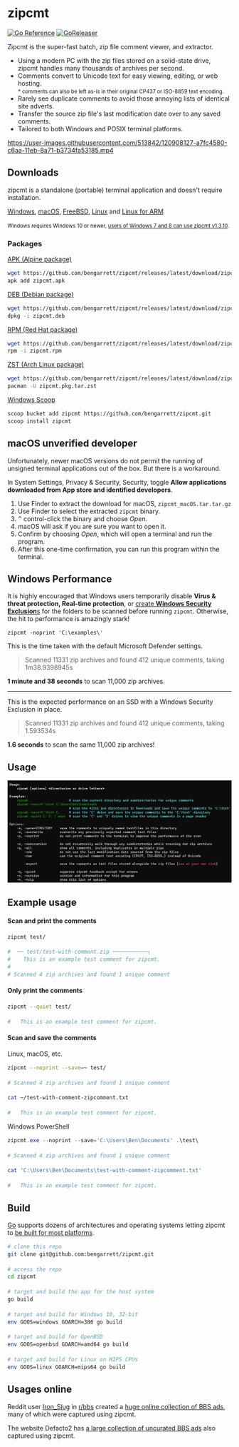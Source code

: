 # zipcmt

[![Go Reference](https://pkg.go.dev/badge/github.com/bengarrett/zipcmt.svg)](https://pkg.go.dev/github.com/bengarrett/zipcmt) [![GoReleaser](https://github.com/bengarrett/zipcmt/actions/workflows/release.yml/badge.svg)](https://github.com/bengarrett/zipcmt/actions/workflows/release.yml)

Zipcmt is the super-fast batch, zip file comment viewer, and extractor.

- Using a modern PC with the zip files stored on a solid-state drive, zipcmt handles many thousands of archives per second.
- Comments convert to Unicode text for easy viewing, editing, or web hosting.<br>
<small>* comments can also be left as-is in their original CP437 or ISO-8859 text encoding.</small>
- Rarely see duplicate comments to avoid those annoying lists of identical site adverts.
- Transfer the source zip file's last modification date over to any saved comments.
- Tailored to both Windows and POSIX terminal platforms.

https://user-images.githubusercontent.com/513842/120908127-a7fc4580-c6aa-11eb-8a71-b3734fa53185.mp4

## Downloads

zipcmt is a standalone (portable) terminal application and doesn't require installation.

[Windows](https://github.com/bengarrett/zipcmt/releases/latest/download/zipcmt_Windows_Intel.zip), 
[macOS](https://github.com/bengarrett/zipcmt/releases/latest/download/zipcmt_macOS.tar.gz), 
[FreeBSD](https://github.com/bengarrett/zipcmt/releases/latest/download/zipcmt_FreeBSD_Intel.tar.gz
), 
[Linux](https://github.com/bengarrett/zipcmt/releases/latest/download/zipcmt_Linux_amd64.tar.gz
)
 and [Linux for ARM](https://github.com/bengarrett/zipcmt/releases/latest/download/zipcmt_Linux_arm64.tar.gz
)

<small>Windows requires Windows 10 or newer, [users of Windows 7 and 8 can use zipcmt v1.3.10](https://github.com/bengarrett/zipcmt/releases/download/v1.3.10/zipcmt_Windows_Intel.zip).</small>

### Packages

[APK (Alpine package)](https://github.com/bengarrett/zipcmt/releases/latest/download/zipcmt.apk)
```sh
wget https://github.com/bengarrett/zipcmt/releases/latest/download/zipcmt.apk
apk add zipcmt.apk
```

[DEB (Debian package)](https://github.com/bengarrett/zipcmt/releases/latest/download/zipcmt.deb)
```sh
wget https://github.com/bengarrett/zipcmt/releases/latest/download/zipcmt.deb
dpkg -i zipcmt.deb
```

[RPM (Red Hat package)](https://github.com/bengarrett/zipcmt/releases/latest/download/zipcmt.rpm)
```sh
wget https://github.com/bengarrett/zipcmt/releases/latest/download/zipcmt.rpm
rpm -i zipcmt.rpm
```

[ZST (Arch Linux package)](https://github.com/bengarrett/zipcmt/releases/latest/download/zipcmt.pkg.tar.zst)
```sh
wget https://github.com/bengarrett/zipcmt/releases/latest/download/zipcmt.pkg.tar.zst
pacman -U zipcmt.pkg.tar.zst
```

[Windows Scoop](https://scoop.sh/)
```sh
scoop bucket add zipcmt https://github.com/bengarrett/zipcmt.git
scoop install zipcmt
```

## macOS unverified developer

Unfortunately, newer macOS versions do not permit the running of unsigned terminal applications out of the box. But there is a workaround.

In System Settings, Privacy & Security, Security, toggle **Allow applications downloaded from App store and identified developers**.

1. Use Finder to extract the download for macOS, `zipcmt_macOS.tar.tar.gz`
2. Use Finder to select the extracted `zipcmt` binary.
3. <kbd>^</kbd> control-click the binary and choose _Open_.
4. macOS will ask if you are sure you want to open it.
5. Confirm by choosing _Open_, which will open a terminal and run the program.
6. After this one-time confirmation, you can run this program within the terminal.


## Windows Performance

It is highly encouraged that Windows users temporarily disable **Virus & threat protection, Real-time protection**, or [create **Windows Security Exclusion**s](https://support.microsoft.com/en-us/windows/add-an-exclusion-to-windows-security-811816c0-4dfd-af4a-47e4-c301afe13b26) for the folders to be scanned before running `zipcmt`. Otherwise, the hit to performance is amazingly stark!

```
zipcmt -noprint 'C:\examples\'
```

This is the time taken with the default Microsoft Defender settings.

> Scanned 11331 zip archives and found 412 unique comments, taking 1m38.9398945s

**1 minute and 38 seconds** to scan 11,000 zip archives.

---

This is the expected performance on an SSD with a Windows Security Exclusion in place.

> Scanned 11331 zip archives and found 412 unique comments, taking 1.593534s

**1.6 seconds** to scan the same 11,000 zip archives!

## Usage

![Usage screenshot on Windows](usage.png)

## Example usage
#### Scan and print the comments
```sh
zipcmt test/

#  ── test/test-with-comment.zip ───────────┐
#    This is an example test comment for zipcmt.
#
# Scanned 4 zip archives and found 1 unique comment
```

#### Only print the comments
```sh
zipcmt --quiet test/

#   This is an example test comment for zipcmt.
```

#### Scan and save the comments

Linux, macOS, etc.

```sh
zipcmt --noprint --save=~ test/

# Scanned 4 zip archives and found 1 unique comment

cat ~/test-with-comment-zipcomment.txt

#   This is an example test comment for zipcmt.
```

Windows PowerShell

```powershell
zipcmt.exe --noprint --save='C:\Users\Ben\Documents' .\test\

# Scanned 4 zip archives and found 1 unique comment

cat 'C:\Users\Ben\Documents\test-with-comment-zipcomment.txt'

#   This is an example test comment for zipcmt.
```

## Build

[Go](https://golang.org/doc/install) supports dozens of architectures and operating systems letting zipcmt to [be built for most platforms](https://golang.org/doc/install/source#environment).

```sh
# clone this repo
git clone git@github.com:bengarrett/zipcmt.git

# access the repo
cd zipcmt

# target and build the app for the host system
go build

# target and build for Windows 10, 32-bit
env GOOS=windows GOARCH=386 go build

# target and build for OpenBSD
env GOOS=openbsd GOARCH=amd64 go build

# target and build for Linux on MIPS CPUs
env GOOS=linux GOARCH=mips64 go build
```

## Usages online

Reddit user [Iron_Slug](https://www.reddit.com/user/Iron_Slug/) in [r/bbs](https://www.reddit.com/r/bbs/) created a [huge online collection of BBS ads](https://www.ipingthereforeiam.com/bbs/gallery/zip/), many of which were captured using zipcmt.

The website Defacto2 has [a large collection of uncurated BBS ads](https://defacto2.net/f/b428b6e) also captured using zipcmt.
